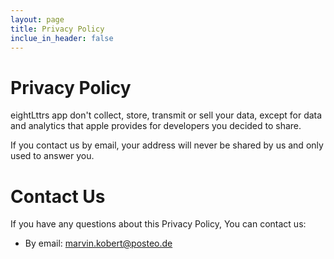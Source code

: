 ```yaml
---
layout: page
title: Privacy Policy
inclue_in_header: false
---
```


# Privacy Policy
eightLttrs app don't collect, store, transmit or sell your data, except for data and analytics that apple provides for developers you decided to share.

If you contact us by email, your address will never be shared by us and only used to answer you.

# Contact Us
If you have any questions about this Privacy Policy, You can contact us:
- By email: marvin.kobert@posteo.de

